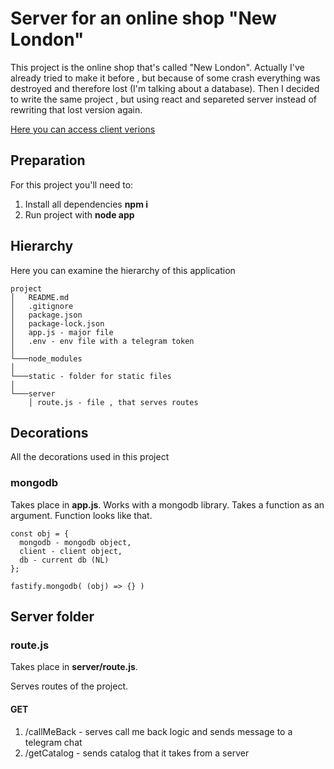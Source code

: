 # Server for an online shop "New London"

This project is the online shop that's called "New London". Actually I've already tried to make it before ,
but because of some crash everything was destroyed and therefore lost (I'm talking about a database). Then I decided
to write the same project , but using react and separeted server instead of rewriting that lost version again.

[Here you can access client verions](https://github.com/mrkelder/nl)

## Preparation

For this project you'll need to:

1) Install all dependencies **npm i**
2) Run project with **node app**

## Hierarchy

Here you can examine the hierarchy of this application

```
project
│   README.md
│   .gitignore
│   package.json
│   package-lock.json
│   app.js - major file
│   .env - env file with a telegram token
│
└───node_modules
│
└───static - folder for static files
│
└───server
    │ route.js - file , that serves routes

```

## Decorations

All the decorations used in this project

### mongodb

Takes place in **app.js**.
Works with a mongodb library. Takes a function as an argument. Function looks like that.

```
const obj = {
  mongodb - mongodb object,
  client - client object,
  db - current db (NL)
};

fastify.mongodb( (obj) => {} )
```

## Server folder

### route.js

Takes place in **server/route.js**.

Serves routes of the project.

#### GET

1) /callMeBack - serves call me back logic and sends message to a telegram chat
2) /getCatalog - sends catalog that it takes from a server

